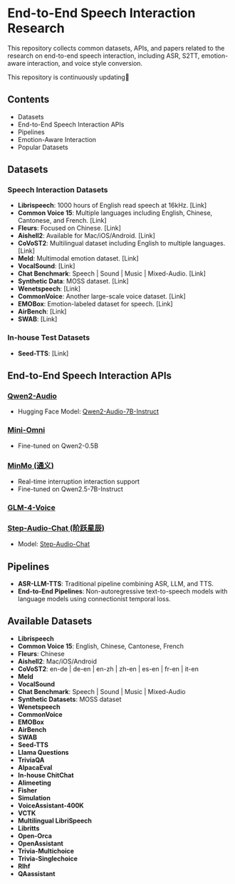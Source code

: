 # End-to-End Speech Interaction Research

This repository collects common datasets, APIs, and papers related to the research on end-to-end speech interaction, including ASR, S2TT, emotion-aware interaction, and voice style conversion.

This repository is continuously updating🎉

<!-- If this repository brings you some inspiration, I would be very honored😊 -->

<!-- If you have any suggestions, feel free to contact me with: your-email@example.com📮 -->

<!-- Additionally, if you could consider giving my repository a star🌟, that would motivate me a lot! -->

## Contents

- Datasets
- End-to-End Speech Interaction APIs
- Pipelines
- Emotion-Aware Interaction
- Popular Datasets

## Datasets

### Speech Interaction Datasets

- **Librispeech**: 1000 hours of English read speech at 16kHz. [Link]
- **Common Voice 15**: Multiple languages including English, Chinese, Cantonese, and French. [Link]
- **Fleurs**: Focused on Chinese. [Link]
- **Aishell2**: Available for Mac/iOS/Android. [Link]
- **CoVoST2**: Multilingual dataset including English to multiple languages. [Link]
- **Meld**: Multimodal emotion dataset. [Link]
- **VocalSound**: [Link]
- **Chat Benchmark**: Speech | Sound | Music | Mixed-Audio. [Link]
- **Synthetic Data**: MOSS dataset. [Link]
- **Wenetspeech**: [Link]
- **CommonVoice**: Another large-scale voice dataset. [Link]
- **EMOBox**: Emotion-labeled dataset for speech. [Link]
- **AirBench**: [Link]
- **SWAB**: [Link]

### In-house Test Datasets
- **Seed-TTS**: [Link]

## End-to-End Speech Interaction APIs

### [Qwen2-Audio](https://github.com/QwenLM/Qwen2-Audio)
- Hugging Face Model: [Qwen2-Audio-7B-Instruct](https://huggingface.co/Qwen/Qwen2-Audio-7B-Instruct)

### [Mini-Omni](https://github.com/gpt-omni/mini-omni)
- Fine-tuned on Qwen2-0.5B

### [MinMo (通义)](https://funaudiollm.github.io/minmo/)
- Real-time interruption interaction support
- Fine-tuned on Qwen2.5-7B-Instruct

### [GLM-4-Voice](https://github.com/THUDM/GLM-4-Voice/tree/main)

### [Step-Audio-Chat (阶跃星辰)](https://github.com/stepfun-ai/Step-Audio)
- Model: [Step-Audio-Chat](https://modelscope.cn/models/stepfun-ai/Step-Audio-Chat/files)

## Pipelines

- **ASR-LLM-TTS**: Traditional pipeline combining ASR, LLM, and TTS.
- **End-to-End Pipelines**: Non-autoregressive text-to-speech models with language models using connectionist temporal loss.

<!-- ## Emotion-Aware Interaction

### LUCY
- Based on Mini-Omni's architecture, specifically fine-tuned for emotion control and function calling. -->

## Available Datasets

- **Librispeech**
- **Common Voice 15**: English, Chinese, Cantonese, French
- **Fleurs**: Chinese
- **Aishell2**: Mac/iOS/Android
- **CoVoST2**: en-de | de-en | en-zh | zh-en | es-en | fr-en | it-en
- **Meld**
- **VocalSound**
- **Chat Benchmark**: Speech | Sound | Music | Mixed-Audio
- **Synthetic Datasets**: MOSS dataset
- **Wenetspeech**
- **CommonVoice**
- **EMOBox**
- **AirBench**
- **SWAB**
- **Seed-TTS**
- **Llama Questions**
- **TriviaQA**
- **AlpacaEval**
- **In-house ChitChat**
- **Alimeeting**
- **Fisher**
- **Simulation**
- **VoiceAssistant-400K**
- **VCTK**
- **Multilingual LibriSpeech**
- **Libritts**
- **Open-Orca**
- **OpenAssistant**
- **Trivia-Multichoice**
- **Trivia-Singlechoice**
- **Rlhf**
- **QAassistant**